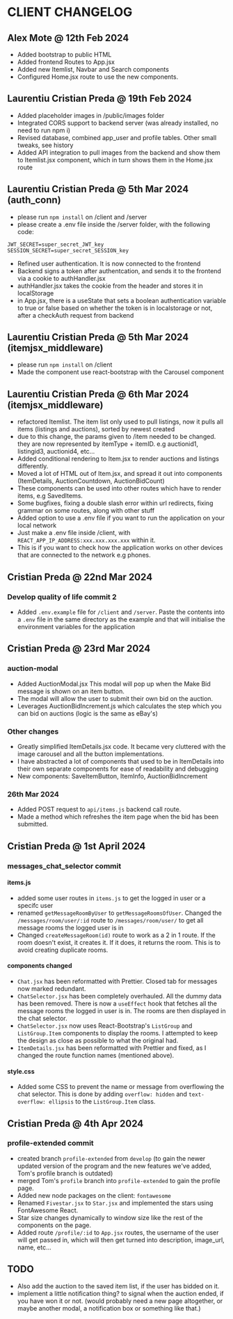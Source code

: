 # CLIENT CHANGELOG

## Alex Mote @ 12th Feb 2024

- Added bootstrap to public HTML
- Added frontend Routes to App.jsx
- Added new Itemlist, Navbar and Search components
- Configured Home.jsx route to use the new components.

## Laurentiu Cristian Preda @ 19th Feb 2024

- Added placeholder images in /public/images folder
- Integrated CORS support to backend server (was already installed, no need to run npm i)
- Revised database, combined app_user and profile tables. Other small tweaks, see history
- Added API integration to pull images from the backend and show them to Itemlist.jsx component, which in turn shows them in the Home.jsx route

## Laurentiu Cristian Preda @ 5th Mar 2024 (auth_conn)

- please run `npm install` on /client and /server
- please create a .env file inside the /server folder, with the following code:

```Properties
JWT_SECRET=super_secret_JWT_key
SESSION_SECRET=super_secret_SESSION_key
```

- Refined user authentication. It is now connected to the frontend
- Backend signs a token after authentcation, and sends it to the frontend via a cookie to authHandler.jsx
- authHandler.jsx takes the cookie from the header and stores it in localStorage
- in App.jsx, there is a useState that sets a boolean authentication variable to true or false based on whether the token is in localstorage or not, after a checkAuth request from backend

## Laurentiu Cristian Preda @ 5th Mar 2024 (itemjsx_middleware)

- please run `npm install` on /client
- Made the component use react-bootstrap with the Carousel component

## Laurentiu Cristian Preda @ 6th Mar 2024 (itemjsx_middleware)

- refactored Itemlist. The item list only used to pull listings, now it pulls all items (listings and auctions), sorted by newest created
- due to this change, the params given to /item needed to be changed. they are now represented by itemType + itemID. e.g auctionid1, listingid3, auctionid4, etc...
- Added conditional rendering to Item.jsx to render auctions and listings differently.
- Moved a lot of HTML out of Item.jsx, and spread it out into components (ItemDetails, AuctionCountdown, AuctionBidCount)
- These components can be used into other routes which have to render items, e.g SavedItems.
- Some bugfixes, fixing a double slash error within url redirects, fixing grammar on some routes, along with other stuff
- Added option to use a .env file if you want to run the application on your local network
- Just make a .env file inside /client, with `REACT_APP_IP_ADDRESS:xxx.xxx.xxx.xxx` within it.
- This is if you want to check how the application works on other devices that are connected to the network e.g phones.

## Cristian Preda @ 22nd Mar 2024

### Develop quality of life commit 2

- Added `.env.example` file for `/client` and `/server`. Paste the contents into a `.env` file in the same directory as the example and that will initialise the environment variables for the application

## Cristian Preda @ 23rd Mar 2024

### auction-modal

- Added AuctionModal.jsx This modal will pop up when the Make Bid message is shown on an item button.
- The modal will allow the user to submit their own bid on the auction.
- Leverages AuctionBidIncrement.js which calculates the step which you can bid on auctions (logic is the same as eBay's)

### Other changes

- Greatly simplified ItemDetails.jsx code. It became very cluttered with the image carousel and all the button implementations.
- I have abstracted a lot of components that used to be in ItemDetails into their own separate components for ease of readability and debugging
- New components: SaveItemButton, ItemInfo, AuctionBidIncrement

### 26th Mar 2024

- Added POST request to `api/items.js` backend call route.
- Made a method which refreshes the item page when the bid has been submitted.

## Cristian Preda @ 1st April 2024

### messages_chat_selector commit

#### items.js

- added some user routes in `items.js` to get the logged in user or a specifc user
- renamed `getMessageRoomByUser` to `getMessageRoomsOfUser`. Changed the `/messages/room/user/:id` route to `/messages/room/user/` to get all message rooms the logged user is in
- Changed `createMessageRoom(id)` route to work as a 2 in 1 route. If the room doesn't exist, it creates it. If it does, it returns the room. This is to avoid creating duplicate rooms.

#### components changed

- `Chat.jsx` has been reformatted with Prettier. Closed tab for messages now marked redundant.
- `ChatSelector.jsx` has been completely overhauled. All the dummy data has been removed. There is now a `useEffect` hook that fetches all the message rooms the logged in user is in. The rooms are then displayed in the chat selector.
- `ChatSelector.jsx` now uses React-Bootstrap's `ListGroup` and `ListGroup.Item` components to display the rooms. I attempted to keep the design as close as possible to what the original had.
- `ItemDetails.jsx` has been reformatted with Prettier and fixed, as I changed the route function names (mentioned above).

#### style.css

- Added some CSS to prevent the name or message from overflowing the chat selector. This is done by adding `overflow: hidden` and `text-overflow: ellipsis` to the `ListGroup.Item` class.

## Cristian Preda @ 4th Apr 2024

### profile-extended commit

- created branch `profile-extended` from `develop` (to gain the newer updated version of the program and the new features we've added, Tom's profile branch is outdated)
- merged Tom's `profile` branch into `profile-extended` to gain the profile page.
- Added new node packages on the client: `fontawesome`
- Renamed `Fivestar.jsx` to `Star.jsx` and implemented the stars using FontAwesome React.
- Star size changes dynamically to window size like the rest of the components on the page.
- Added route `/profile/:id` to `App.jsx` routes, the username of the user will get passed in, which will then get turned into description, image_url, name, etc...

## TODO

- Also add the auction to the saved item list, if the user has bidded on it.
- implement a little notification thing? to signal when the auction ended, if you have won it or not. (would probably need a new page altogether, or maybe another modal, a notification box or something like that.)
